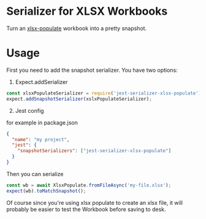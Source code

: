 # Serializer for XLSX Workbooks

Turn an [xlsx-populate](https://github.com/dtjohnson/xlsx-populate) workbook into a pretty snapshot.

# Usage

First you need to add the snapshot serializer. You have two options:

1. Expect.addSerializer

```js
const xlsxPopulateSerializer = require('jest-serializer-xlsx-populate');
expect.addSnapshotSerializer(xslxPopulateSerializer);
```

2. Jest config

for example in package.json
```json
{
  "name": "my project",
  "jest": {
    "snapshotSerializers": ["jest-serializer-xlsx-populate"]
  }
}
```

Then you can serialize

```js
const wb = await XlsxPopulate.fromFileAsync('my-file.xlsx');
expect(wb).toMatchSnapshot();
```

Of course since you're using xlsx populate to create an xlsx file, it will probably be easier to test the Workbook before saving to desk.
